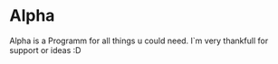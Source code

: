 # Alpha
Alpha is a Programm for all things u could need. 
I`m very thankfull for support or ideas :D
